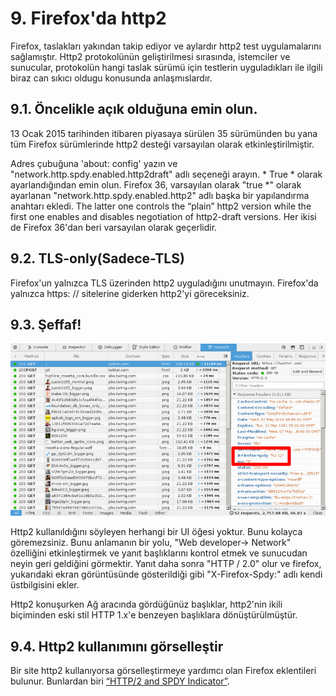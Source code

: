 # 9. Firefox'da http2

Firefox, taslakları yakından takip ediyor ve aylardır http2 test uygulamalarını sağlamıştır. Http2 protokolünün geliştirilmesi sırasında, istemciler ve sunucular, protokolün hangi taslak sürümü için testlerin uyguladıkları ile ilgili biraz can sıkıcı oldugu konusunda anlaşmıslardır.

## 9.1. Öncelikle açık olduğuna emin olun.

13 Ocak 2015 tarihinden itibaren piyasaya sürülen 35 sürümünden bu yana tüm Firefox sürümlerinde http2 desteği varsayılan olarak etkinleştirilmiştir.

Adres çubuğuna 'about: config' yazın ve "network.http.spdy.enabled.http2draft" adlı seçeneği arayın. * True * olarak ayarlandığından emin olun. Firefox 36, varsayılan olarak "true *" olarak ayarlanan "network.http.spdy.enabled.http2" adlı başka bir yapılandırma anahtarı ekledi. The latter one controls the “plain” http2 version while the first one enables and disables negotiation of http2-draft versions.  Her ikisi de Firefox 36'dan beri varsayılan olarak geçerlidir.

## 9.2. TLS-only(Sadece-TLS)

Firefox'un yalnızca TLS üzerinden http2 uyguladığını unutmayın. Firefox'da yalnızca https: // sitelerine giderken http2'yi göreceksiniz.

## 9.3. Şeffaf!

![transparent http2 use](https://raw.githubusercontent.com/bagder/http2-explained/master/images/firefox-screenshot.png)

Http2 kullanıldığını söyleyen herhangi bir UI öğesi yoktur. Bunu kolayca göremezsiniz. Bunu anlamanın bir yolu, "Web developer-> Network" özelliğini etkinleştirmek ve yanıt başlıklarını kontrol etmek ve sunucudan neyin geri geldiğini görmektir. Yanıt daha sonra "HTTP / 2.0" olur ve firefox, yukarıdaki ekran görüntüsünde gösterildiği gibi "X-Firefox-Spdy:" adlı kendi üstbilgisini ekler.

Http2 konuşurken Ağ aracında gördüğünüz başlıklar, http2'nin ikili biçiminden eski stil HTTP 1.x'e benzeyen başlıklara dönüştürülmüştür.

## 9.4. Http2 kullanımını görselleştir

Bir site http2 kullanıyorsa görselleştirmeye yardımcı olan Firefox eklentileri bulunur. Bunlardan biri [“HTTP/2 and SPDY Indicator”](https://addons.mozilla.org/en-US/firefox/addon/spdy-indicator/).
